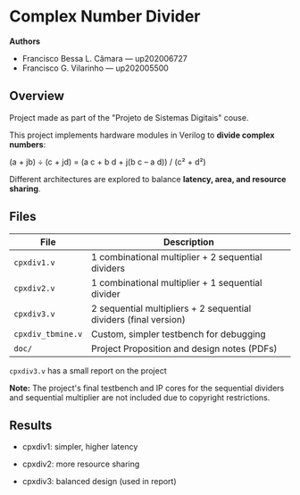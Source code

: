 # Complex Number Divider

**Authors**  
- Francisco Bessa L. Câmara — up202006727  
- Francisco G. Vilarinho — up202005500  


## Overview

Project made as part of the "Projeto de Sistemas Digitais" couse.

This project implements hardware modules in Verilog to **divide complex numbers**:

(a + jb) ÷ (c + jd) = (a c + b d + j(b c – a d)) / (c² + d²)

Different architectures are explored to balance **latency, area, and resource sharing**.


## Files

| File | Description |
|------|-------------|
| `cpxdiv1.v` | 1 combinational multiplier + 2 sequential dividers |
| `cpxdiv2.v` | 1 combinational multiplier + 1 sequential divider |
| `cpxdiv3.v` | 2 sequential multipliers + 2 sequential dividers (final version) |
| `cpxdiv_tbmine.v` | Custom, simpler testbench for debugging |
| `doc/` | Project Proposition and design notes (PDFs) |

`cpxdiv3.v` has a small report on the project

**Note:** The project's final testbench and IP cores for the sequential dividers and sequential multiplier are not included due to copyright restrictions.

## Results

* cpxdiv1: simpler, higher latency

* cpxdiv2: more resource sharing

* cpxdiv3: balanced design (used in report)
